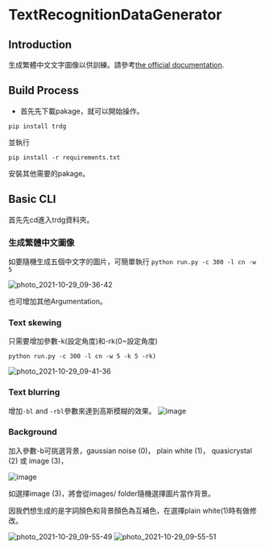 # TextRecognitionDataGenerator
## Introduction
生成繁體中文文字圖像以供訓練。請參考[the official documentation](https://textrecognitiondatagenerator.readthedocs.io/en/latest/index.html).

## Build Process
* 首先先下載pakage，就可以開始操作。

```pip install trdg```

並執行

```pip install -r requirements.txt```

安裝其他需要的pakage。
## Basic CLI
首先先cd進入trdg資料夾。
### 生成繁體中文圖像
如要隨機生成五個中文字的圖片，可簡單執行
```python run.py -c 300 -l cn -w 5```


![photo_2021-10-29_09-36-42](https://user-images.githubusercontent.com/62441311/139358891-81b9a986-00e5-45c0-a79d-78b2e656a006.jpg)

也可增加其他Argumentation。

### Text skewing
只需要增加參數-k(設定角度)和-rk(0~設定角度)

```python run.py -c 300 -l cn -w 5 -k 5 -rk)```

![photo_2021-10-29_09-41-36](https://user-images.githubusercontent.com/62441311/139359291-d5e62179-94e1-49dc-b9c7-21aa4f8a790a.jpg)

### Text blurring
增加`-bl` and `-rbl`參數來達到高斯模糊的效果。
![image](https://user-images.githubusercontent.com/62441311/139361673-7c1b2987-eda1-406e-8bc4-6624943765aa.png)

### Background
加入參數-b可挑選背景，gaussian noise (0)， plain white (1)， quasicrystal (2) 或 image (3)，

![image](https://user-images.githubusercontent.com/62441311/139359986-752d81e8-92d2-46f1-b098-b10c26ff8b96.png)

如選擇image (3)，將會從images/ folder隨機選擇圖片當作背景。

因我們想生成的是字詞顏色和背景顏色為互補色，在選擇plain white(1)時有做修改。

![photo_2021-10-29_09-55-49](https://user-images.githubusercontent.com/62441311/139360533-96237a0f-c0c8-4897-8994-430f79edb51c.jpg)
![photo_2021-10-29_09-55-51](https://user-images.githubusercontent.com/62441311/139360537-42555d6c-7dca-4a1e-8895-5145a41ffe0f.jpg)
